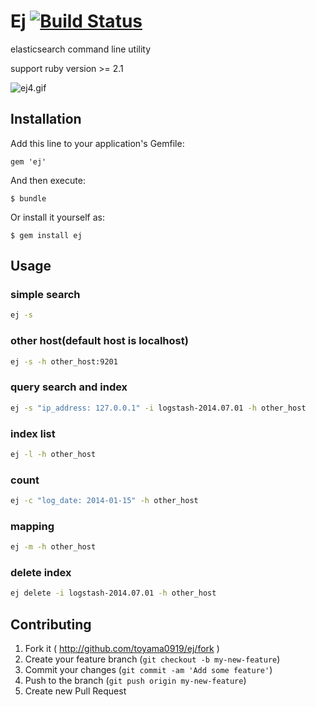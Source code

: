 # Ej [![Build Status](https://secure.travis-ci.org/toyama0919/ej.png?branch=master)](http://travis-ci.org/toyama0919/ej)

elasticsearch command line utility

support ruby version >= 2.1

![ej4.gif](https://qiita-image-store.s3.amazonaws.com/0/26670/116a381c-98f6-aa72-fbd9-ddc4b179b744.gif)

## Installation

Add this line to your application's Gemfile:

    gem 'ej'

And then execute:

    $ bundle

Or install it yourself as:

    $ gem install ej


## Usage

### simple search
```bash
ej -s
```

### other host(default host is localhost)
```bash
ej -s -h other_host:9201
```

### query search and index
```bash
ej -s "ip_address: 127.0.0.1" -i logstash-2014.07.01 -h other_host
```

### index list
```bash
ej -l -h other_host
```

### count
```bash
ej -c "log_date: 2014-01-15" -h other_host
```

### mapping
```bash
ej -m -h other_host
```

### delete index
```bash
ej delete -i logstash-2014.07.01 -h other_host
```


## Contributing

1. Fork it ( http://github.com/toyama0919/ej/fork )
2. Create your feature branch (`git checkout -b my-new-feature`)
3. Commit your changes (`git commit -am 'Add some feature'`)
4. Push to the branch (`git push origin my-new-feature`)
5. Create new Pull Request
